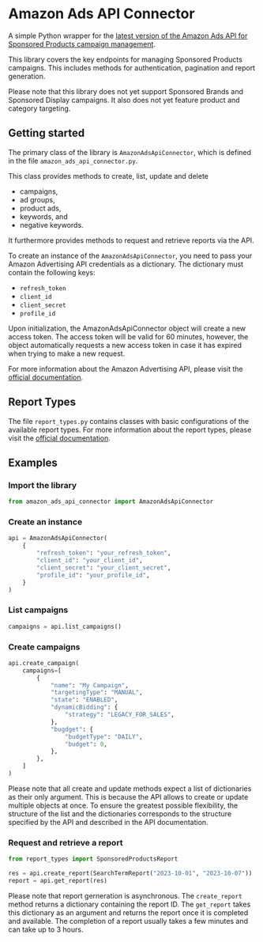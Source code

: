 # Amazon Ads API Connector

A simple Python wrapper for the <a href="https://advertising.amazon.com/API/docs/en-us/sponsored-products/3-0/openapi/prod">latest version of the Amazon Ads API for Sponsored Products campaign management</a>.

This library covers the key endpoints for managing Sponsored Products campaigns. This includes methods for authentication, pagination and report generation.

Please note that this library does not yet support Sponsored Brands and Sponsored Display campaigns. It also does not yet feature product and category targeting.

## Getting started

The primary class of the library is `AmazonAdsApiConnector`, which is defined in the file `amazon_ads_api_connector.py`. 

This class provides methods to create, list, update and delete 
- campaigns, 
- ad groups, 
- product ads, 
- keywords, and 
- negative keywords. 

It furthermore provides methods to request and retrieve reports via the API.

To create an instance of the `AmazonAdsApiConnector`, you need to pass your Amazon Advertising API credentials as a dictionary. The dictionary must contain the following keys:

- `refresh_token`
- `client_id`
- `client_secret`
- `profile_id`

Upon initialization, the AmazonAdsApiConnector object will create a new access token. The access token will be valid for 60 minutes, however, the object automatically requests a new access token in case it has expired when trying to make a new request.

For more information about the Amazon Advertising API, please visit the [official documentation](https://advertising.amazon.com/API/docs/en-us/get-started/how-to-use-api).
## Report Types
The file `report_types.py` contains classes with basic configurations of the available report types. For more information about the report types, please visit the [official documentation](https://advertising.amazon.com/API/docs/en-us/guides/reporting/v3/report-types).
## Examples
### Import the library
```python
from amazon_ads_api_connector import AmazonAdsApiConnector
```
### Create an instance
```python
api = AmazonAdsApiConnector(
    {
        "refresh_token": "your_refresh_token",
        "client_id": "your_client_id",
        "client_secret": "your_client_secret",
        "profile_id": "your_profile_id",
    }
)
```
### List campaigns
```python
campaigns = api.list_campaigns()
```
### Create campaigns
```python
api.create_campaign(
    campaigns=[
        {
            "name": "My Campaign",
            "targetingType": "MANUAL",
            "state": "ENABLED",
            "dynamicBidding": {
                "strategy": "LEGACY_FOR_SALES",
            },
            "bugdget": {
                "budgetType": "DAILY",
                "budget": 0,
            },
        },
    ]
)
```
Please note that all create and update methods expect a list of dictionaries as their only argument. This is because the API allows to create or update multiple objects at once. To ensure the greatest possible flexibility, the structure of the list and the dictionaries corresponds to the structure specified by the API and described in the API documentation.

### Request and retrieve a report
```python
from report_types import SponsoredProductsReport

res = api.create_report(SearchTermReport("2023-10-01", "2023-10-07"))
report = api.get_report(res)
```
Please note that report gerneration is asynchronous. The `create_report` method returns a dictionary containing the report ID. The `get_report` takes this dictionary as an argument and returns the report once it is completed and available. The completion of a report usually takes a few minutes and can take up to 3 hours.